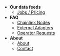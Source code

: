 * **Our data feeds**
  * [Jobs / Pricing](./docs/Job-Info.md "Supported Chainlink networks, jobs, and job costs")
* **FAQ**
  * [Chainlink Nodes](./FAQ/Chainlink-Nodes.md "Frequently Asked Chainlink Node Discord Questions")
  * [External Adapters](./FAQ/External-Adapters.md "Frequently Asked External Adapter Discord Questions")
  * [Operator Requests](./FAQ/Operator-Requests.md "Frequently Asked Operator Requests Discord Questions")
* **About**
  * [About](./docs/About.md "About LinkWell Nodes")
  * [Contact](./docs/Contact.md "Contact LinkWell Nodes")


<!-- * Getting Started
  * [Overview](./README.md)
  * [Step 1: AWS Account Setup](./guides/AWS-Account-Setup.md "Setting up your AWS account")
  * [Step 2: Deploy the Admin Stack](./guides/Admin-Template.md "Deploying the AWS Cloudformation admin template")
  * [Step 3: Deploy your first chain](./guides/Chainlink-Template.md "Deploying the AWS Cloudformation Chainlink templates")
* Operations
  * [Blockchain Nodes](./guides/Full-Nodes.md "Documentation For Operating Full Nodes")
  * [Chainlink Nodes](./guides/Chainlink-Template.md "Documentation For Operating Chainlink Nodes")
  * [External Adapters](./guides/External-Adapters.md "Documentation For Operating Chainlink External Adapters")
* Monitoring Tools
  * [Cloudwatch](./guides/Cloudwatch-Monitoring.md "Monitoring and Alerting With AWS Cloudwatch and SNS")
  * [Splunk](./guides/Splunk.md "Advanced Monitoring Alerting and Analytics For Chainlink Node Infrastructure")
* Client Requests
  * [Direct Requests](./guides/Serving-Direct-Request-Jobs.md "Serving Direct Request Jobs")
  * [External Adapters](./guides/Deploying-External-Adapters.md "Deploying an External Adapter")
* Miscellaneous
  * [Logging](./guides/Logging-Fluentd.md "Logging via Fluentd")
  * [Container Metrics](./guides/Docker-Metrics.md "Container Metrics")
  * [Host Metrics](./guides/Host-Metrics.md "Host Metrics")
  * [Web3 Failover Proxy](./guides/Caddy-Reverse-Proxy.md "Web3 Failover via Caddy Reverse Proxy")
  * [Push Notifications](./guides/Pushover-Setup.md "Receiving Push Notifications via the Pushover app")
* Backup and Recovery
  * [Chainlink Keys](./guides/Backup-Restore-Chainlink-Keys.md "Backing Up and Restoring Chainlink Keys")
  * [Chainlink Database](./guides/Backup-Restore-Chainlink-Database.md "Backing Up and Restoring Chainlink Database")
  * [Blockchain Data](./guides/Backup-Restore-Blockchain-Full-Node.md "Backing Up and Restoring Your Blockchain Full Node")
* LinkWell Nodes
  * [About](./guides/About.md "About LinkWell Nodes")
  * [Contact](./guides/Contact.md "Contact LinkWell Nodes") -->
